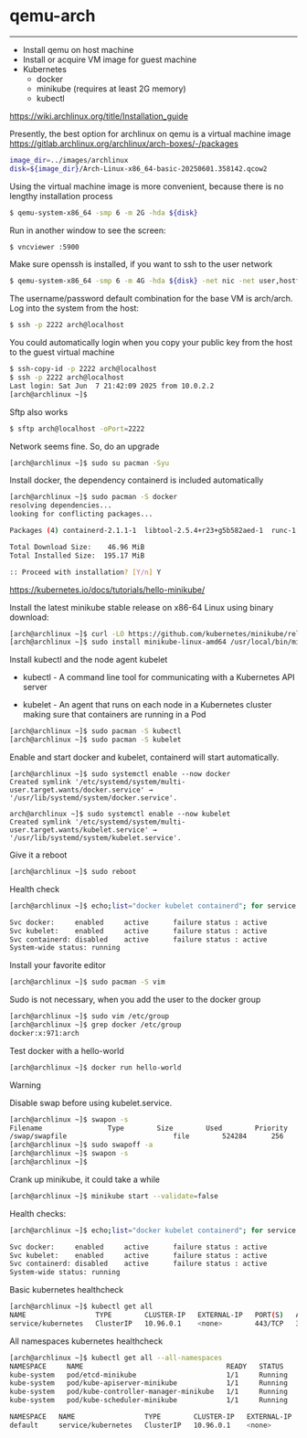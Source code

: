 # qemu-arch

---

- Install qemu on host machine
- Install or acquire VM image for guest machine
- Kubernetes
    - docker
    - minikube (requires at least 2G memory)
    - kubectl



https://wiki.archlinux.org/title/Installation_guide

Presently, the best option for archlinux on qemu is a virtual machine image https://gitlab.archlinux.org/archlinux/arch-boxes/-/packages


```bash
image_dir=../images/archlinux
disk=${image_dir}/Arch-Linux-x86_64-basic-20250601.358142.qcow2
```

Using the virtual machine image is more convenient, because there is no lengthy installation process
```bash
$ qemu-system-x86_64 -smp 6 -m 2G -hda ${disk}
```
Run in another window to see the screen:
```bash
$ vncviewer :5900
```
Make sure openssh is installed, if you want to ssh to the user network
```bash
$ qemu-system-x86_64 -smp 6 -m 4G -hda ${disk} -net nic -net user,hostfwd=tcp::2222-:22
```
The username/password default  combination for the base VM is arch/arch. Log into the system from the host:

```bash
$ ssh -p 2222 arch@localhost
```
You could automatically login when you copy your public key from the host to the guest virtual machine
```bash
$ ssh-copy-id -p 2222 arch@localhost
$ ssh -p 2222 arch@localhost
Last login: Sat Jun  7 21:42:09 2025 from 10.0.2.2
[arch@archlinux ~]$ 

```
Sftp also works

```bash
$ sftp arch@localhost -oPort=2222
```

Network seems fine. So, do an upgrade

```bash
[arch@archlinux ~]$ sudo su pacman -Syu
```


Install docker, the dependency  containerd is included automatically

```bash
[arch@archlinux ~]$ sudo pacman -S docker
resolving dependencies...
looking for conflicting packages...

Packages (4) containerd-2.1.1-1  libtool-2.5.4+r23+g5b582aed-1  runc-1.3.0-1  docker-1:28.2.0-1

Total Download Size:    46.96 MiB
Total Installed Size:  195.17 MiB

:: Proceed with installation? [Y/n] Y
```
https://kubernetes.io/docs/tutorials/hello-minikube/

Install the latest minikube stable release on x86-64 Linux using binary download:
```bash
[arch@archlinux ~]$ curl -LO https://github.com/kubernetes/minikube/releases/latest/download/minikube-linux-amd64
[arch@archlinux ~]$ sudo install minikube-linux-amd64 /usr/local/bin/minikube && rm minikube-linux-amd64
```

Install kubectl and the node agent kubelet

- kubectl - A command line tool for communicating with a Kubernetes API server

- kubelet - An agent that runs on each node in a Kubernetes cluster making sure that containers are running in a Pod


```bash
[arch@archlinux ~]$ sudo pacman -S kubectl
[arch@archlinux ~]$ sudo pacman -S kubelet
```


Enable and start docker and kubelet, containerd will start automatically.
```
[arch@archlinux ~]$ sudo systemctl enable --now docker
Created symlink '/etc/systemd/system/multi-user.target.wants/docker.service' → '/usr/lib/systemd/system/docker.service'.

arch@archlinux ~]$ sudo systemctl enable --now kubelet
Created symlink '/etc/systemd/system/multi-user.target.wants/kubelet.service' → '/usr/lib/systemd/system/kubelet.service'.
```

Give it a reboot
```bash
[arch@archlinux ~]$ sudo reboot
```
Health check
```bash
[arch@archlinux ~]$ echo;list="docker kubelet containerd"; for service in ${list}; do echo -en Svc ${service}:"\t"; echo -en $(systemctl is-enabled ${service})' \t'$(systemctl is-active ${service})'  \t'failure status : $(systemctl is-failed ${service});echo;done; echo System-wide status: $(systemctl  is-system-running)

Svc docker: 	enabled 	active  	failure status : active
Svc kubelet:	enabled 	active  	failure status : active
Svc containerd:	disabled 	active  	failure status : active
System-wide status: running
```


Install your favorite editor

```bash
[arch@archlinux ~]$ sudo pacman -S vim
```
Sudo is not necessary, when you add the user to the docker group
```bash
[arch@archlinux ~]$ sudo vim /etc/group
[arch@archlinux ~]$ grep docker /etc/group
docker:x:971:arch
```


Test docker with a hello-world

```bash
[arch@archlinux ~]$ docker run hello-world
```
> [!WARNING]
Disable swap before using kubelet.service.

```bash
[arch@archlinux ~]$ swapon -s
Filename				Type		Size		Used		Priority
/swap/swapfile                          file		524284		256		-2
[arch@archlinux ~]$ sudo swapoff -a
[arch@archlinux ~]$ swapon -s
[arch@archlinux ~]$ 
```


Crank up minikube, it could take a while
```bash
[arch@archlinux ~]$ minikube start --validate=false
```
Health checks:

```bash
[arch@archlinux ~]$ echo;list="docker kubelet containerd"; for service in ${list}; do echo -en Svc ${service}:"\t"; echo -en $(systemctl is-enabled ${service})' \t'$(systemctl is-active ${service})'  \t'failure status : $(systemctl is-failed ${service});echo;done; echo System-wide status: $(systemctl  is-system-running)

Svc docker: 	enabled 	active  	failure status : active
Svc kubelet:	enabled 	active  	failure status : active
Svc containerd:	disabled 	active  	failure status : active
System-wide status: running
```


Basic kubernetes healthcheck
```bash
[arch@archlinux ~]$ kubectl get all
NAME                 TYPE        CLUSTER-IP   EXTERNAL-IP   PORT(S)   AGE
service/kubernetes   ClusterIP   10.96.0.1    <none>        443/TCP   3m20s
```


All namespaces kubernetes healthcheck
```bash
[arch@archlinux ~]$ kubectl get all --all-namespaces
NAMESPACE     NAME                                   READY   STATUS    RESTARTS        AGE
kube-system   pod/etcd-minikube                      1/1     Running   2 (10m ago)     103m
kube-system   pod/kube-apiserver-minikube            1/1     Running   5 (10m ago)     103m
kube-system   pod/kube-controller-manager-minikube   1/1     Running   9 (5m18s ago)   103m
kube-system   pod/kube-scheduler-minikube            1/1     Running   2 (10m ago)     103m

NAMESPACE   NAME                 TYPE        CLUSTER-IP   EXTERNAL-IP   PORT(S)   AGE
default     service/kubernetes   ClusterIP   10.96.0.1    <none>        443/TCP   62m
```



